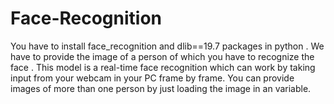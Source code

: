 # Face-Recognition
You have to install face_recognition and dlib==19.7 packages in python . We have to provide the image of a person of which you have to recognize the face . This model is a real-time face recognition which can work by taking input from your webcam in your PC frame by frame. You can provide images of more than one person by just loading the image in an variable. 
